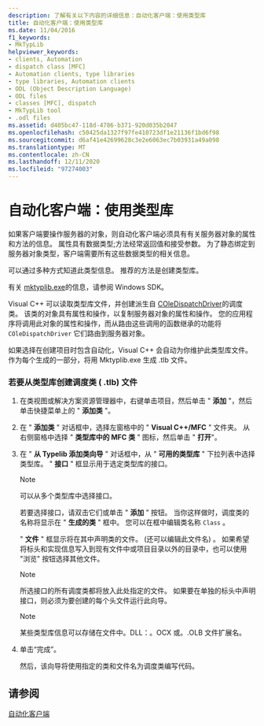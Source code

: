 ```yaml
---
description: 了解有关以下内容的详细信息：自动化客户端：使用类型库
title: 自动化客户端：使用类型库
ms.date: 11/04/2016
f1_keywords:
- MkTypLib
helpviewer_keywords:
- clients, Automation
- dispatch class [MFC]
- Automation clients, type libraries
- type libraries, Automation clients
- ODL (Object Description Language)
- ODL files
- classes [MFC], dispatch
- MkTypLib tool
- .odl files
ms.assetid: d405bc47-118d-4786-b371-920d035b2047
ms.openlocfilehash: c50425da1327f97fe410723df1e21136f1bd6f98
ms.sourcegitcommit: d6af41e42699628c3e2e6063ec7b03931a49a098
ms.translationtype: MT
ms.contentlocale: zh-CN
ms.lasthandoff: 12/11/2020
ms.locfileid: "97274003"
---
```

# <a name="automation-clients-using-type-libraries"></a>自动化客户端：使用类型库

如果客户端要操作服务器的对象，则自动化客户端必须具有有关服务器对象的属性和方法的信息。 属性具有数据类型;方法经常返回值和接受参数。 为了静态绑定到服务器对象类型，客户端需要所有这些数据类型的相关信息。

可以通过多种方式知道此类型信息。 推荐的方法是创建类型库。

有关 [mktyplib.exe](/windows/win32/Midl/differences-between-midl-and-mktyplib)的信息，请参阅 Windows SDK。

Visual C++ 可以读取类型库文件，并创建派生自 [COleDispatchDriver](reference/coledispatchdriver-class.md)的调度类。 该类的对象具有属性和操作，以复制服务器对象的属性和操作。 您的应用程序将调用此对象的属性和操作，而从路由这些调用的函数继承的功能将 `COleDispatchDriver` 它们路由到服务器对象。

如果选择在创建项目时包含自动化，Visual C++ 会自动为你维护此类型库文件。 作为每个生成的一部分，将用 Mktyplib.exe 生成 .tlb 文件。

### <a name="to-create-a-dispatch-class-from-a-type-library-tlb-file"></a>若要从类型库创建调度类 ( .tlb) 文件

1. 在类视图或解决方案资源管理器中，右键单击项目，然后单击 " **添加** "，然后单击快捷菜单上的 " **添加类** "。

1. 在 " **添加类** " 对话框中，选择左窗格中的 " **Visual C++/MFC** " 文件夹。 从右侧窗格中选择 " **类型库中的 MFC 类** " 图标，然后单击 " **打开**"。

1. 在 " **从 Typelib 添加类向导** " 对话框中，从 " **可用的类型库** " 下拉列表中选择类型库。 " **接口** " 框显示用于选定类型库的接口。

    > [!NOTE]
    >  可以从多个类型库中选择接口。

   若要选择接口，请双击它们或单击 " **添加** " 按钮。 当你这样做时，调度类的名称将显示在 " **生成的类** " 框中。 您可以在框中编辑类名称 `Class` 。

   " **文件** " 框显示将在其中声明类的文件。  (还可以编辑此文件名) 。 如果希望将标头和实现信息写入到现有文件中或项目目录以外的目录中，也可以使用 "浏览" 按钮选择其他文件。

    > [!NOTE]
    >  所选接口的所有调度类都将放入此处指定的文件。 如果要在单独的标头中声明接口，则必须为要创建的每个头文件运行此向导。

    > [!NOTE]
    >  某些类型库信息可以存储在文件中。DLL：。OCX 或。.OLB 文件扩展名。

1. 单击“完成”。

   然后，该向导将使用指定的类和文件名为调度类编写代码。

## <a name="see-also"></a>请参阅

[自动化客户端](automation-clients.md)
